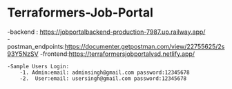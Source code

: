 # Terraformers-Job-Portal
-backend : https://jobportalbackend-production-7987.up.railway.app/       
-postman_endpoints:https://documenter.getpostman.com/view/22755625/2s93Y5NzSV
-frontend:https://terraformersjobportalvsd.netlify.app/
```
-Sample Users Login: 
    -1. Admin:email: adminsingh@gmail.com password:12345678
    -2.  User:email: usersingh@gmail.com password:12345678
```
